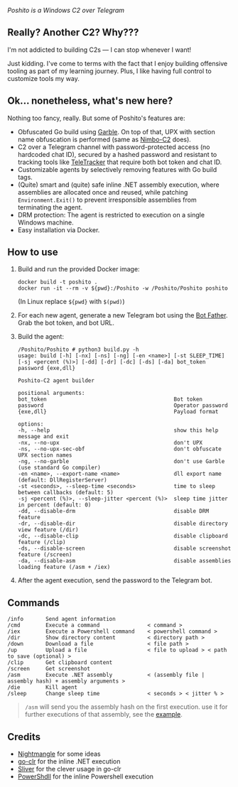 *Poshito is a Windows C2 over Telegram*

## Really? Another C2? Why???
I'm not addicted to building C2s — I can stop whenever I want!

Just kidding. I've come to terms with the fact that I enjoy building offensive tooling as part of my learning journey. Plus, I like having full control to customize tools my way.

## Ok... nonetheless, what's new here?
Nothing too fancy, really. But some of Poshito's features are:
- Obfuscated Go build using [Garble](https://github.com/burrowers/garble). On top of that, UPX with section name obfuscation is performed (same as [Nimbo-C2](https://github.com/itaymigdal/Nimbo-C2) does).
- C2 over a Telegram channel with password-protected access (no hardcoded chat ID), secured by a hashed password and resistant to tracking tools like [TeleTracker](https://github.com/tsale/TeleTracker)  that require both bot token and chat ID.
- Customizable agents by selectively removing features with Go build tags.
- (Quite) smart and (quite) safe inline .NET assembly execution, where assemblies are allocated once and reused, while patching `Environment.Exit()` to prevent irresponsible assemblies from terminating the agent.
- DRM protection: The agent is restricted to execution on a single Windows machine.
- Easy installation via Docker.
  
## How to use
1. Build and run the provided Docker image:
    ```
    docker build -t poshito .
    docker run -it --rm -v ${pwd}:/Poshito -w /Poshito/Poshito poshito
    ```
    (In Linux replace `${pwd}` with `$(pwd)`)
2. For each new agent, generate a new Telegram bot using the [Bot Father](https://t.me/BotFather). Grab the bot token, and bot URL.
3. Build the agent:

    ```
    /Poshito/Poshito # python3 build.py -h
    usage: build [-h] [-nx] [-ns] [-ng] [-en <name>] [-st SLEEP_TIME] [-sj <percent (%)>] [-dd] [-dr] [-dc] [-ds] [-da] bot_token password {exe,dll}

    Poshito-C2 agent builder

    positional arguments:
    bot_token                                        Bot token
    password                                         Operator password
    {exe,dll}                                        Payload format

    options:
    -h, --help                                       show this help message and exit
    -nx, --no-upx                                    don't UPX
    -ns, --no-upx-sec-obf                            don't obfuscate UPX section names
    -ng, --no-garble                                 don't use Garble (use standard Go compiler)
    -en <name>, --export-name <name>                 dll export name (default: DllRegisterServer)
    -st <seconds>, --sleep-time <seconds>            time to sleep between callbacks (default: 5)
    -sj <percent (%)>, --sleep-jitter <percent (%)>  sleep time jitter in percent (default: 0)
    -dd, --disable-drm                               disable DRM feature
    -dr, --disable-dir                               disable directory view feature (/dir)
    -dc, --disable-clip                              disable clipboard feature (/clip)
    -ds, --disable-screen                            disable screenshot feature (/screen)
    -da, --disable-asm                               disable assemblies loading feature (/asm + /iex)
    ```
4. After the agent execution, send the password to the Telegram bot.

## Commands
```
/info       Send agent information 
/cmd        Execute a command               < command >
/iex        Execute a Powershell command    < powershell command >
/dir        Show directory content          < directory path >
/down       Download a file                 < file path >
/up         Upload a file                   < file to upload > < path to save (optional) >
/clip       Get clipboard content
/screen     Get screenshot
/asm        Execute .NET assembly           < (assembly file | assembly hash) + assembly arguments >
/die        Kill agent
/sleep      Change sleep time               < seconds > < jitter % >
```

> `/asm` will send you the assembly hash on the first execution. use it for further executions of that assembly, see the [example](/Examples/ASM.PNG).

## Credits
- [Nightmangle](https://github.com/1N73LL1G3NC3x/Nightmangle) for some ideas
- [go-clr](https://github.com/Ne0nd0g/go-clr) for the inline .NET execution
- [Sliver](https://github.com/BishopFox/sliver) for the clever usage in go-clr
- [PowerShdll](https://github.com/p3nt4/PowerShdll) for the inline Powershell execution